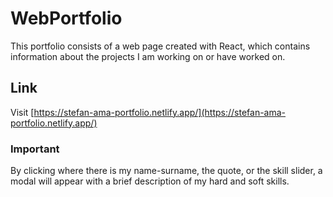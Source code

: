 # WebPortfolio

This portfolio consists of a web page created with React, which contains information about the projects I am working on or have worked on.

## Link

Visit [https://stefan-ama-portfolio.netlify.app/](https://stefan-ama-portfolio.netlify.app/)

### Important

By clicking where there is my name-surname, the quote, or the skill slider, a modal will appear with a brief description of my hard and soft skills.